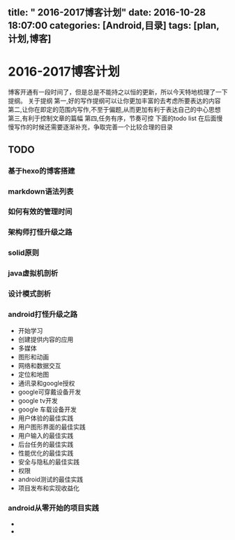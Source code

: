 title: " 2016-2017博客计划"
date: 2016-10-28 18:07:00 
categories: [Android,目录]
tags: [plan,计划,博客]
---


# 2016-2017博客计划
博客开通有一段时间了，但是总是不能持之以恒的更新，所以今天特地梳理了一下提纲。
关于提纲
第一,好的写作提纲可以让你更加丰富的去考虑所要表达的内容
第二,让你在即定的范围内写作,不至于偏题,从而更加有利于表达自己的中心思想
第三,有利于控制文章的篇幅
第四,任务有序，节奏可控
下面的todo list 在后面慢慢写作的时候还需要逐渐补充，争取完善一个比较合理的目录

## TODO
### 基于hexo的博客搭建
### markdown语法列表
### 如何有效的管理时间
### 架构师打怪升级之路
### solid原则
### java虚拟机剖析
### 设计模式剖析
### android打怪升级之路
- 开始学习
- 创建提供内容的应用
- 多媒体
- 图形和动画
- 网络和数据交互
- 定位和地图
- 通讯录和google授权
- google可穿戴设备开发
- google tv开发
- google 车载设备开发
- 用户体验的最佳实践
- 用户图形界面的最佳实践
- 用户输入的最佳实践
- 后台任务的最佳实践
- 性能优化的最佳实践
- 安全与隐私的最佳实践
- 权限
- android测试的最佳实践
- 项目发布和实现收益化
### android从零开始的项目实践
- 
-